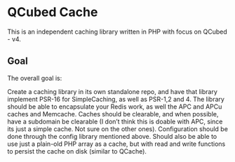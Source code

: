 # QCubed Cache
This is an independent caching library written in PHP with focus on QCubed - v4. 

## Goal

The overall goal is: 

Create a caching library in its own standalone repo, and have that library implement PSR-16 for SimpleCaching, as well as PSR-1,2 and 4. The library should be able to encapsulate your Redis work, as well the APC and APCu caches and Memcache. Caches should be clearable, and when possible, have a subdomain be clearable (I don’t think this is doable with APC, since its just a simple cache. Not sure on the other ones). Configuration should be done through the config library mentioned above. Should also be able to use just a plain-old PHP array as a cache, but with read and write functions to persist the cache on disk (similar to QCache).



